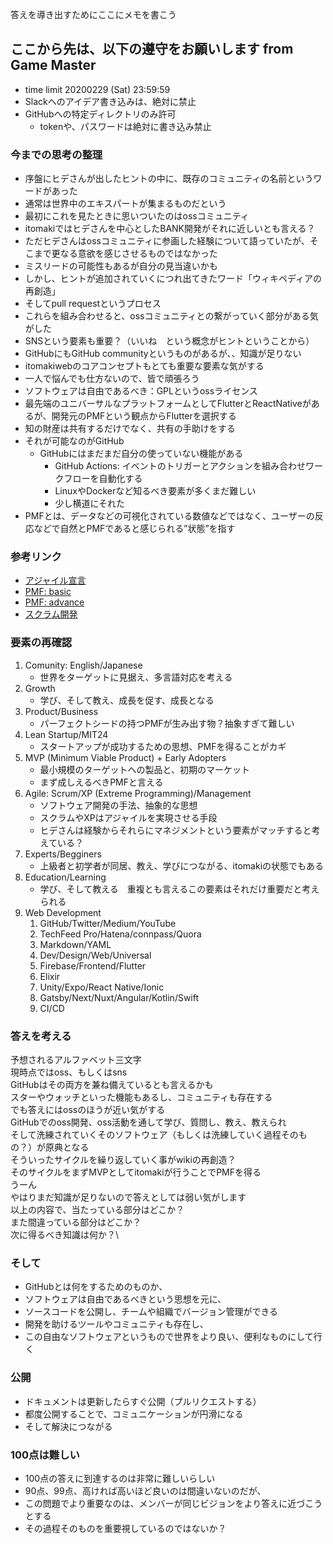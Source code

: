 答えを導き出すためにここにメモを書こう

 ## ここから先は、以下の遵守をお願いします from Game Master
- time limit 20200229 (Sat) 23:59:59
- Slackへのアイデア書き込みは、絶対に禁止
- GitHubへの特定ディレクトリのみ許可
    - tokenや、パスワードは絶対に書き込み禁止
    
 ### 今までの思考の整理

 - 序盤にヒデさんが出したヒントの中に、既存のコミュニティの名前というワードがあった
 - 通常は世界中のエキスパートが集まるものだという
 - 最初にこれを見たときに思いついたのはossコミュニティ
 - itomakiではヒデさんを中心としたBANK開発がそれに近しいとも言える？
 - ただヒデさんはossコミュニティに参画した経験について語っていたが、そこまで更なる意欲を感じさせるものではなかった
 - ミスリードの可能性もあるが自分の見当違いかも
 - しかし、ヒントが追加されていくにつれ出てきたワード「ウィキペディアの再創造」
 - そしてpull requestというプロセス
 - これらを組み合わせると、ossコミュニティとの繋がっていく部分がある気がした
 - SNSという要素も重要？（いいね　という概念がヒントということから）
 - GitHubにもGitHub communityというものがあるが、、知識が足りない
 - itomakiwebのコアコンセプトもとても重要な要素な気がする
 - 一人で悩んでも仕方ないので、皆で頑張ろう
 - ソフトウェアは自由であるべき：GPLというossライセンス
 - 最先端のユニバーサルなプラットフォームとしてFlutterとReactNativeがあるが、開発元のPMFという観点からFlutterを選択する
 - 知の財産は共有するだけでなく、共有の手助けをする
 - それが可能なのがGitHub
    - GitHubにはまだまだ自分の使っていない機能がある
       - GitHub Actions: イベントのトリガーとアクションを組み合わせワークフローを自動化する
       - LinuxやDockerなど知るべき要素が多くまだ難しい
       - 少し横道にそれた
 - PMFとは、データなどの可視化されている数値などではなく、ユーザーの反応などで自然とPMFであると感じられる”状態”を指す

 ### 参考リンク

 - [アジャイル宣言](https://agilemanifesto.org/iso/ja/manifesto.html)
 - [PMF: basic](https://note.com/kenichiro_hara/n/nde3bf0c242b1)
 - [PMF: advance](https://note.com/kenichiro_hara/n/nec3b6d791039)
 - [スクラム開発](https://www.pastoraldog.com/THESCRUMPRIMER_ja.pdf)
 
 ### 要素の再確認
 
 1. Comunity: English/Japanese
    - 世界をターゲットに見据え、多言語対応を考える
 1. Growth
    - 学び、そして教え、成長を促す、成長となる
 1. Product/Business
    - パーフェクトシードの持つPMFが生み出す物？抽象すぎて難しい
 1. Lean Startup/MIT24
    - スタートアップが成功するための思想、PMFを得ることがカギ
 1. MVP (Minimum Viable Product) + Early Adopters
    - 最小規模のターゲットへの製品と、初期のマーケット
    - まず成しえるべきPMFと言える
 1. Agile: Scrum/XP (Extreme Programming)/Management
    - ソフトウェア開発の手法、抽象的な思想
    - スクラムやXPはアジャイルを実現させる手段
    - ヒデさんは経験からそれらにマネジメントという要素がマッチすると考えている？
 1. Experts/Begginers
    - 上級者と初学者が同居、教え、学びにつながる、itomakiの状態でもある
 1. Education/Learning
    - 学び、そして教える　重複とも言えるこの要素はそれだけ重要だと考えられる
 1. Web Development
    1. GitHub/Twitter/Medium/YouTube
    1. TechFeed Pro/Hatena/connpass/Quora
    1. Markdown/YAML
    1. Dev/Design/Web/Universal
    1. Firebase/Frontend/Flutter
    1. Elixir
    1. Unity/Expo/React Native/Ionic
    1. Gatsby/Next/Nuxt/Angular/Kotlin/Swift
    1. CI/CD
 
 ### 答えを考える
 
 予想されるアルファベット三文字\
 現時点ではoss、もしくはsns\
 GitHubはその両方を兼ね備えているとも言えるかも\
 スターやウォッチといった機能もあるし、コミュニティも存在する\
 でも答えにはossのほうが近い気がする\
 GitHubでのoss開発、oss活動を通して学び、質問し、教え、教えられ\
 そして洗練されていくそのソフトウェア（もしくは洗練していく過程そのもの？）が原典となる\
 そういったサイクルを繰り返していく事がwikiの再創造？\
 そのサイクルをまずMVPとしてitomakiが行うことでPMFを得る\
 うーん\
 やはりまだ知識が足りないので答えとしては弱い気がします\
 以上の内容で、当たっている部分はどこか？\
 また間違っている部分はどこか？\
 次に得るべき知識は何か？\

 ### そして
 
 - GitHubとは何をするためのものか、
 - ソフトウェアは自由であるべきという思想を元に、
 - ソースコードを公開し、チームや組織でバージョン管理ができる
 - 開発を助けるツールやコミュニティも存在し、
 - この自由なソフトウェアというもので世界をより良い、便利なものにして行く

 ### 公開
 
 - ドキュメントは更新したらすぐ公開（プルリクエストする）
 - 都度公開することで、コミュニケーションが円滑になる
 - そして解決につながる
 
 ### 100点は難しい
 
 - 100点の答えに到達するのは非常に難しいらしい
 - 90点、99点、高ければ高いほど良いのは間違いないのだが、
 - この問題でより重要なのは、メンバーが同じビジョンをより答えに近づこうとする
 - その過程そのものを重要視しているのではないか？
 
